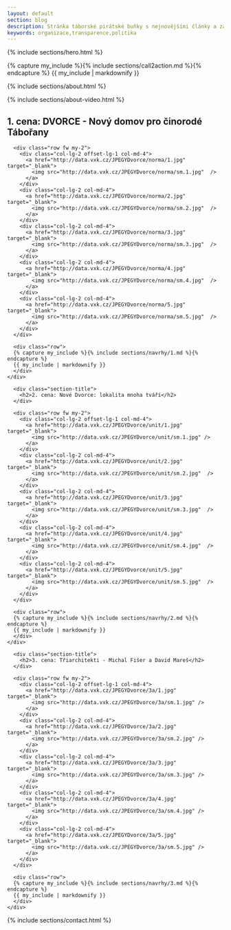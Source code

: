 ```yaml
---
layout: default
section: blog
description: Stránka táborské pirátské buňky s nejnovějšími články a základním rozcestníkem.
keywords: organizace,transparence,politika
---
```



{% include sections/hero.html %}

<main id="main">

<section id="cta" class="cta">
  <div class="container" data-aos="zoom-in">
    {% capture my_include %}{% include sections/call2action.md %}{% endcapture %}
    {{ my_include | markdownify }}
  </div>
</section>

  {% include sections/about.html %}

  {% include sections/about-video.html %}

  <section id="1cena" class="team section-bg">
    <div class="container" data-aos="fade-up">
      <div class="section-title">
        <h2>1. cena: DVORCE - Nový domov pro činorodé Tábořany</h2>
      </div>

      <div class="row fw my-2">
        <div class="col-lg-2 offset-lg-1 col-md-4">
          <a href="http://data.vxk.cz/JPEGYDvorce/norma/1.jpg" target="_blank">
            <img src="http://data.vxk.cz/JPEGYDvorce/norma/sm.1.jpg"  />
          </a>
        </div>
        <div class="col-lg-2 col-md-4">
          <a href="http://data.vxk.cz/JPEGYDvorce/norma/2.jpg" target="_blank">
            <img src="http://data.vxk.cz/JPEGYDvorce/norma/sm.2.jpg"  />
          </a>
        </div>
        <div class="col-lg-2 col-md-4">
          <a href="http://data.vxk.cz/JPEGYDvorce/norma/3.jpg" target="_blank">
            <img src="http://data.vxk.cz/JPEGYDvorce/norma/sm.3.jpg"  />
          </a>
        </div>
        <div class="col-lg-2 col-md-4">
          <a href="http://data.vxk.cz/JPEGYDvorce/norma/4.jpg" target="_blank">
            <img src="http://data.vxk.cz/JPEGYDvorce/norma/sm.4.jpg"  />
          </a>
        </div>
        <div class="col-lg-2 col-md-4">
          <a href="http://data.vxk.cz/JPEGYDvorce/norma/5.jpg" target="_blank">
            <img src="http://data.vxk.cz/JPEGYDvorce/norma/sm.5.jpg"  />
          </a>
        </div>
      </div>

      <div class="row">
      {% capture my_include %}{% include sections/navrhy/1.md %}{% endcapture %}
      {{ my_include | markdownify }}
      </div>
    </div>
  </section>

  <section id="2cena" class="team">
    <div class="container" data-aos="fade-up">

      <div class="section-title">
        <h2>2. cena: Nové Dvorce: lokalita mnoha tváří</h2>
      </div>

      <div class="row fw my-2">
        <div class="col-lg-2 offset-lg-1 col-md-4">
          <a href="http://data.vxk.cz/JPEGYDvorce/unit/1.jpg" target="_blank">
            <img src="http://data.vxk.cz/JPEGYDvorce/unit/sm.1.jpg" />
          </a>
        </div>
        <div class="col-lg-2 col-md-4">
          <a href="http://data.vxk.cz/JPEGYDvorce/unit/2.jpg" target="_blank">
            <img src="http://data.vxk.cz/JPEGYDvorce/unit/sm.2.jpg"  />
          </a>
        </div>
        <div class="col-lg-2 col-md-4">
          <a href="http://data.vxk.cz/JPEGYDvorce/unit/3.jpg" target="_blank">
            <img src="http://data.vxk.cz/JPEGYDvorce/unit/sm.3.jpg"  />
          </a>
        </div>
        <div class="col-lg-2 col-md-4">
          <a href="http://data.vxk.cz/JPEGYDvorce/unit/4.jpg" target="_blank">
            <img src="http://data.vxk.cz/JPEGYDvorce/unit/sm.4.jpg"  />
          </a>
        </div>
        <div class="col-lg-2 col-md-4">
          <a href="http://data.vxk.cz/JPEGYDvorce/unit/5.jpg" target="_blank">
            <img src="http://data.vxk.cz/JPEGYDvorce/unit/sm.5.jpg"  />
          </a>
        </div>
      </div>

      <div class="row">
      {% capture my_include %}{% include sections/navrhy/2.md %}{% endcapture %}
      {{ my_include | markdownify }}
      </div>
    </div>
  </section>

  <section id="3cena" class="team section-bg">
    <div class="container" data-aos="fade-up">

      <div class="section-title">
        <h2>3. cena: Třiarchitekti - Michal Fišer a David Mareš</h2>
      </div>

      <div class="row fw my-2">
        <div class="col-lg-2 offset-lg-1 col-md-4">
          <a href="http://data.vxk.cz/JPEGYDvorce/3a/1.jpg" target="_blank">
            <img src="http://data.vxk.cz/JPEGYDvorce/3a/sm.1.jpg" />
          </a>
        </div>
        <div class="col-lg-2 col-md-4">
          <a href="http://data.vxk.cz/JPEGYDvorce/3a/2.jpg" target="_blank">
            <img src="http://data.vxk.cz/JPEGYDvorce/3a/sm.2.jpg" />
          </a>
        </div>
        <div class="col-lg-2 col-md-4">
          <a href="http://data.vxk.cz/JPEGYDvorce/3a/3.jpg" target="_blank">
            <img src="http://data.vxk.cz/JPEGYDvorce/3a/sm.3.jpg" />
          </a>
        </div>
        <div class="col-lg-2 col-md-4">
          <a href="http://data.vxk.cz/JPEGYDvorce/3a/4.jpg" target="_blank">
            <img src="http://data.vxk.cz/JPEGYDvorce/3a/sm.4.jpg" />
          </a>
        </div>
        <div class="col-lg-2 col-md-4">
          <a href="http://data.vxk.cz/JPEGYDvorce/3a/5.jpg" target="_blank">
            <img src="http://data.vxk.cz/JPEGYDvorce/3a/sm.5.jpg" />
          </a>
        </div>
      </div>

      <div class="row">
      {% capture my_include %}{% include sections/navrhy/3.md %}{% endcapture %}
      {{ my_include | markdownify }}
      </div>
    </div>
  </section>

  {% include sections/contact.html %}

</main><!-- End #main -->

